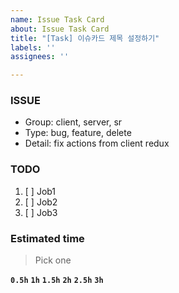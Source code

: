 ```yaml
---
name: Issue Task Card
about: Issue Task Card
title: "[Task] 이슈카드 제목 설정하기"
labels: ''
assignees: ''

---
```


### ISSUE
 - Group: client, server, sr
 - Type: bug, feature, delete
 - Detail: fix actions from client redux

### TODO
 1. [ ] Job1
 2. [ ] Job2
 3. [ ] Job3
### Estimated time
 > Pick one

**`0.5h`**
**`1h`**
**`1.5h`**
**`2h`**
**`2.5h`**
**`3h`**
